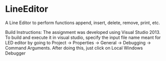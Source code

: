 # LineEditor
A Line Editor to perform functions append, insert, delete, remove, print, etc.

Build Instructions:
The assignment was developed using Visual Studio 2013. 
To build and execute it in visual studio, specify the input file name meant for LED editor by going to Project -> Properties -> General -> Debugging -> Command Arguments. 
After doing this, just click on Local Windows Debugger
